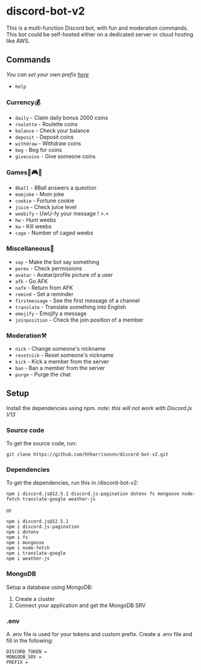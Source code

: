 # discord-bot-v2
This is a multi-function Discord bot, with fun and moderation commands. This bot could be self-hosted either on a dedicated server or cloud hosting like AWS.

## Commands
*You can set your own prefix [here](#env-file)*
- `help`

### Currency💰
- `daily` - Claim daily bonus 2000 coins
- `roulette` - Roulette coins 
- `balance` - Check your balance
- `deposit` - Deposit coins
- `withdraw` - Withdraw coins
- `beg` - Beg for coins
- `givecoins` - Give someone coins

### Games🎱🎮🎲
- `8ball` - 8Ball answers a question
- `momjoke` - Mom joke
- `cookie` - Fortune cookie
- `juice` - Check juice level
- `weebify` - UwU-fy your message ! >.<
- `hw` - Hunt weebs
- `kw` - Kill weebs
- `cage` - Number of caged weebs

### Miscellaneous🔣
- `say` - Make the bot say something
- `perms` - Check permissions
- `avatar` - Avatar/profile picture of a user
- `afk` - Go AFK
- `nafk` - Return from AFK
- `remind` - Set a reminder
- `firstmessage` - See the first message of a channel
- `translate` - Translate something into English
- `emojify` - Emojify a message
- `joinposition` - Check the join position of a member

### Moderation⚒
- `nick` - Change someone's nickname
- `resetnick` - Reset someone's nickname
- `kick` - Kick a member from the server
- `ban` - Ban a member from the server
- `purge` - Purge the chat

## Setup
Install the dependencies using npm. *note: this will not work with Discord.js V13*

### Source code
To get the source code, run:
```
git clone https://github.com/hhharrisonnn/discord-bot-v2.git
```

### Dependencies
To get the dependencies, run this in /discord-bot-v2:
```
npm i discord.js@12.5.1 discord.js-pagination dotenv fs mongoose node-fetch translate-google weather-js
```
or
```
npm i discord.js@12.5.1
npm i discord.js-pagination
npm i dotenv
npm i fs
npm i mongoose
npm i node-fetch
npm i translate-google
npm i weather-js
```

### MongoDB
Setup a database using MongoDB:
1. Create a cluster
2. Connect your application and get the MongoDB SRV

### .env
A .env file is used for your tokens and custom prefix.
Create a .env file and fill in the following:
```
DISCORD_TOKEN = 
MONGODB_SRV = 
PREFIX = 
```
